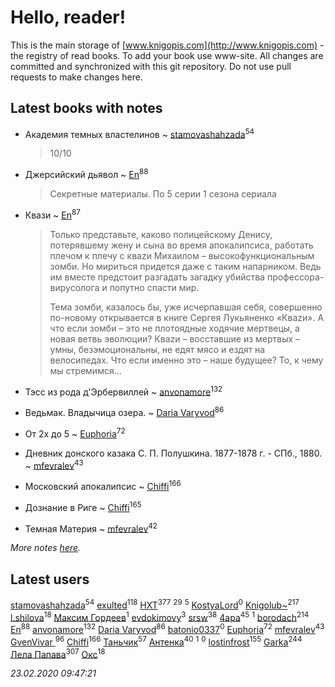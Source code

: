 # Hello, reader!
This is the main storage of [www.knigopis.com](http://www.knigopis.com) - the registry of read books.
To add your book use www-site. All changes are committed and synchronized with this git repository.
Do not use pull requests to make changes here.


## Latest books with notes
* Академия темных властелинов ~ [stamovashahzada](users/310/310646815-vkontakte)<sup>54</sup>
    > 10/10

* Джерсийский дьявол ~ [En](users/333/333646551-vkontakte)<sup>88</sup>
    > Секретные материалы. По 5 серии 1 сезона сериала

* Квази ~ [En](users/333/333646551-vkontakte)<sup>87</sup>
    > Только представьте, каково полицейскому Денису, потерявшему жену и сына во время апокалипсиса, работать плечом к плечу с кваzи Михаилом – высокофункциональным зомби. Но мириться придется даже с таким напарником. Ведь им вместе предстоит разгадать загадку убийства профессора-вирусолога и попутно спасти мир.
    > 
    > Тема зомби, казалось бы, уже исчерпавшая себя, совершенно по-новому открывается в книге Сергея Лукьяненко «Кваzи». А что если зомби – это не плотоядные ходячие мертвецы, а новая ветвь эволюции? Кваzи – восставшие из мертвых – умны, безэмоциональны, не едят мясо и ездят на велосипедах. Что если именно это – наше будущее? То, к чему мы стремимся…

* Тэсс из рода д'Эрбервиллей ~ [anvonamore](users/595/5957175-vkontakte)<sup>132</sup>

* Ведьмак. Владычица озера. ~ [Daria Varyvod](users/829/829893410524253-facebook)<sup>86</sup>

* От 2х до 5 ~ [Euphoria](users/106/106304994652616315178-google)<sup>72</sup>

* Дневник донского казака С. П. Полушкина. 1877-1878 г. - СПб., 1880. ~ [mfevralev](users/140/140966150-vkontakte)<sup>43</sup>

* Московский апокалипсис ~ [Chiffi](users/105/105831994080785626680-google)<sup>166</sup>

* Дознание в Риге ~ [Chiffi](users/105/105831994080785626680-google)<sup>165</sup>

* Темная Материя ~ [mfevralev](users/140/140966150-vkontakte)<sup>42</sup>


_More notes [here](latest_books_with_notes.md)._


## Latest users
[stamovashahzada](users/310/310646815-vkontakte)<sup>54</sup> 
[exulted](users/100/100599204551896265722-google)<sup>118</sup> 
[HXT](users/100/100002563462782-facebook)<sup>377</sup> 
[](users/270/270444099499-odnoklassniki)<sup>29</sup> 
[](users/153/1537586159620888-facebook)<sup>5</sup> 
[KostyaLord](users/681/681078792716921-facebook)<sup>0</sup> 
[Knigolub~](users/111/111878597279669641685-google)<sup>217</sup> 
[l.shilova](users/101/10123344-vkontakte)<sup>18</sup> 
[Максим Гордеев](users/470/4705914-vkontakte)<sup>1</sup> 
[evdokimovy](users/893/8933046-vkontakte)<sup>3</sup> 
[srsw](users/200/20087139-yandex)<sup>38</sup> 
[4apa](users/117/117392596378069249667-google)<sup>45</sup> 
[](users/842/8423922445190342448-mailru)<sup>1</sup> 
[borodach](users/157/15706320-vkontakte)<sup>214</sup> 
[En](users/333/333646551-vkontakte)<sup>88</sup> 
[anvonamore](users/595/5957175-vkontakte)<sup>132</sup> 
[Daria Varyvod](users/829/829893410524253-facebook)<sup>86</sup> 
[batonio0337](users/112/112082930542376179829-google)<sup>0</sup> 
[Euphoria](users/106/106304994652616315178-google)<sup>72</sup> 
[mfevralev](users/140/140966150-vkontakte)<sup>43</sup> 
[GvenVivar ](users/158/158266434925901-facebook)<sup>96</sup> 
[Chiffi](users/105/105831994080785626680-google)<sup>166</sup> 
[Таньчик](users/209/2096581563762610-facebook)<sup>57</sup> 
[Антенка](users/118/118158645037334943900-google)<sup>40</sup> 
[](users/104/104950233638594044334-google)<sup>1</sup> 
[](users/104/104950233638594044334-googleplus)<sup>0</sup> 
[lostinfrost](users/217/217891524-vkontakte)<sup>155</sup> 
[Garka](users/115/115753719718250012620-google)<sup>244</sup> 
[Лела Папава](users/761/76187635-vkontakte)<sup>307</sup> 
[Окс](users/102/102536471289425216982-google)<sup>18</sup> 


_23.02.2020 09:47:21_
